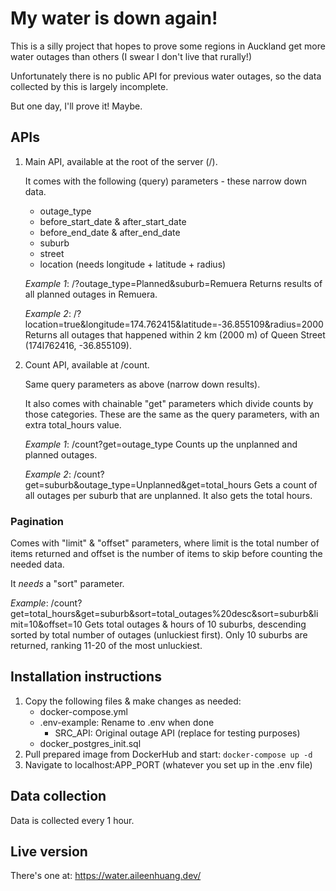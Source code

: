 # My water is down again!

This is a silly project that hopes to prove some regions in Auckland get more water outages than others (I swear I don't live that rurally!)

Unfortunately there is no public API for previous water outages, so the data collected by this is largely incomplete.

But one day, I'll prove it! Maybe.

## APIs

1. Main API, available at the root of the server (/).

    It comes with the following (query) parameters - these narrow down data.
    - outage_type
    - before_start_date & after_start_date
    - before_end_date & after_end_date
    - suburb
    - street
    - location (needs longitude + latitude + radius)

    *Example 1*: /?outage_type=Planned&suburb=Remuera 
    Returns results of all planned outages in Remuera.

    *Example 2*: /?location=true&longitude=174.762415&latitude=-36.855109&radius=2000 
    Returns all outages that happened within 2 km (2000 m) of Queen Street (174l762416, -36.855109).

2. Count API, available at /count.

    Same query parameters as above (narrow down results).

    It also comes with chainable "get" parameters which divide counts by those categories. These are the same as the query parameters, with an extra total_hours value.

    *Example 1*: /count?get=outage_type 
    Counts up the unplanned and planned outages.

    *Example 2*: /count?get=suburb&outage_type=Unplanned&get=total_hours
    Gets a count of all outages per suburb that are unplanned. It also gets the total hours.

### Pagination

Comes with "limit" & "offset" parameters, where limit is the total number of items returned and offset is the number of items to skip before counting the needed data.

It *needs* a "sort" parameter.

*Example*: /count?get=total_hours&get=suburb&sort=total_outages%20desc&sort=suburb&limit=10&offset=10
Gets total outages & hours of 10 suburbs, descending sorted by total number of outages (unluckiest first). Only 10 suburbs are returned, ranking 11-20 of the most unluckiest.

## Installation instructions

1. Copy the following files & make changes as needed:
    - docker-compose.yml
    - .env-example: Rename to .env when done
        - SRC_API: Original outage API (replace for testing purposes)
    - docker_postgres_init.sql
2. Pull prepared image from DockerHub and start: ```docker-compose up -d```
3. Navigate to localhost:APP_PORT (whatever you set up in the .env file)

## Data collection

Data is collected every 1 hour.

## Live version

There's one at: https://water.aileenhuang.dev/